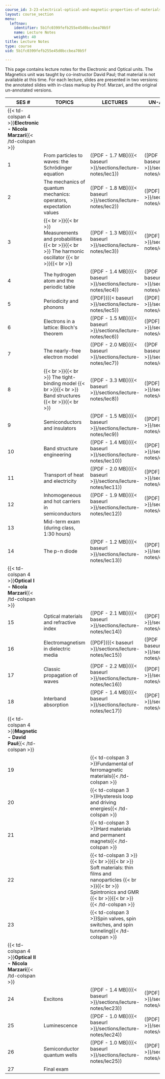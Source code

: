 ```yaml
---
course_id: 3-23-electrical-optical-and-magnetic-properties-of-materials-fall-2007
layout: course_section
menu:
  leftnav:
    identifier: 5b1fc0399fefb255e45d0bccbea70b5f
    name: Lecture Notes
    weight: 40
title: Lecture Notes
type: course
uid: 5b1fc0399fefb255e45d0bccbea70b5f

---
```


This page contains lecture notes for the Electronic and Optical units. The Magnetics unit was taught by co-instructor David Paul; that material is not available at this time. For each lecture, slides are presented in two versions: the annotated slides with in-class markup by Prof. Marzari, and the original un-annotated versions.

| SES # | TOPICS | LECTURES | UN-ANNOTATED |
| --- | --- | --- | --- |
| {{< td-colspan 4 >}}**Electronic - Nicola Marzari**{{< /td-colspan >}} ||||
| 1 | From particles to waves: the Schrödinger equation | ([PDF - 1.7 MB]({{< baseurl >}}/sections/lecture-notes/lec1)) | ([PDF - 1.3 MB]({{< baseurl >}}/sections/lecture-notes/clean1)) |
| 2 | The mechanics of quantum mechanics: operators, expectation values | ([PDF - 1.8 MB]({{< baseurl >}}/sections/lecture-notes/lec2)) | ([PDF]({{< baseurl >}}/sections/lecture-notes/clean2)) |
| 3 |  {{< br >}}{{< br >}} Measurements and probabilities {{< br >}}{{< br >}} The harmonic oscillator {{< br >}}{{< br >}}  | ([PDF - 1.3 MB]({{< baseurl >}}/sections/lecture-notes/lec3)) | ([PDF]({{< baseurl >}}/sections/lecture-notes/clean3)) |
| 4 | The hydrogen atom and the periodic table | ([PDF - 1.4 MB]({{< baseurl >}}/sections/lecture-notes/lec4)) | ([PDF - 1.0 MB]({{< baseurl >}}/sections/lecture-notes/clean4)) |
| 5 | Periodicity and phonons | ([PDF]({{< baseurl >}}/sections/lecture-notes/lec5)) | ([PDF]({{< baseurl >}}/sections/lecture-notes/clean5)) |
| 6 | Electrons in a lattice: Bloch's theorem | ([PDF - 1.5 MB]({{< baseurl >}}/sections/lecture-notes/lec6)) | ([PDF]({{< baseurl >}}/sections/lecture-notes/clean6)) |
| 7 | The nearly-free electron model | ([PDF - 2.0 MB]({{< baseurl >}}/sections/lecture-notes/lec7)) | ([PDF - 1.1 MB]({{< baseurl >}}/sections/lecture-notes/clean7)) |
| 8 |  {{< br >}}{{< br >}} The tight-binding model {{< br >}}{{< br >}} Band structures {{< br >}}{{< br >}}  | ([PDF - 3.3 MB]({{< baseurl >}}/sections/lecture-notes/lec8)) | ([PDF]({{< baseurl >}}/sections/lecture-notes/clean8)) |
| 9 | Semiconductors and insulators | ([PDF - 1.5 MB]({{< baseurl >}}/sections/lecture-notes/lec9)) | ([PDF]({{< baseurl >}}/sections/lecture-notes/clean9)) |
| 10 | Band structure engineering | ([PDF - 1.4 MB]({{< baseurl >}}/sections/lecture-notes/lec10)) | ([PDF]({{< baseurl >}}/sections/lecture-notes/clean10)) |
| 11 | Transport of heat and electricity | ([PDF - 2.0 MB]({{< baseurl >}}/sections/lecture-notes/lec11)) | ([PDF]({{< baseurl >}}/sections/lecture-notes/clean11)) |
| 12 | Inhomogeneous and hot carriers in semiconductors | ([PDF - 1.9 MB]({{< baseurl >}}/sections/lecture-notes/lec12)) | ([PDF]({{< baseurl >}}/sections/lecture-notes/clean12)) |
| 13 | Mid-term exam (during class, 1:30 hours) | &nbsp; |
| 14 | The p-n diode | ([PDF - 1.2 MB]({{< baseurl >}}/sections/lecture-notes/lec13)) | ([PDF]({{< baseurl >}}/sections/lecture-notes/clean13)) |
| {{< td-colspan 4 >}}**Optical I - Nicola Marzari**{{< /td-colspan >}} ||||
| 15 | Optical materials and refractive index | ([PDF - 2.1 MB]({{< baseurl >}}/sections/lecture-notes/lec14)) | ([PDF]({{< baseurl >}}/sections/lecture-notes/clean14)) |
| 16 | Electromagnetism in dielectric media | ([PDF]({{< baseurl >}}/sections/lecture-notes/lec15)) | ([PDF - 2.3 MB]({{< baseurl >}}/sections/lecture-notes/clean15)) |
| 17 | Classic propagation of waves | ([PDF - 2.2 MB]({{< baseurl >}}/sections/lecture-notes/lec16)) | ([PDF]({{< baseurl >}}/sections/lecture-notes/clean16)) |
| 18 | Interband absorption | ([PDF - 1.4 MB]({{< baseurl >}}/sections/lecture-notes/lec17)) | ([PDF]({{< baseurl >}}/sections/lecture-notes/clean17)) |
| {{< td-colspan 4 >}}**Magnetic - David Paul**{{< /td-colspan >}} ||||
| 19 || {{< td-colspan 3 >}}Fundamental of ferromagnetic materials{{< /td-colspan >}} |||
| 20 || {{< td-colspan 3 >}}Hysteresis loop and driving energies{{< /td-colspan >}} |||
| 21 || {{< td-colspan 3 >}}Hard materials and permanent magnets{{< /td-colspan >}} |||
| 22 || {{< td-colspan 3 >}} {{< br >}}{{< br >}} Soft materials: thin films and nanoparticles {{< br >}}{{< br >}} Spintronics and GMR {{< br >}}{{< br >}} {{< /td-colspan >}} |||
| 23 || {{< td-colspan 3 >}}Spin valves, spin switches, and spin tunneling{{< /td-colspan >}} |||
| {{< td-colspan 4 >}}**Optical II - Nicola Marzari**{{< /td-colspan >}} ||||
| 24 | Excitons | ([PDF - 1.4 MB]({{< baseurl >}}/sections/lecture-notes/lec23)) | ([PDF]({{< baseurl >}}/sections/lecture-notes/clean23)) |
| 25 | Luminescence | ([PDF - 1.0 MB]({{< baseurl >}}/sections/lecture-notes/lec24)) | ([PDF]({{< baseurl >}}/sections/lecture-notes/clean24)) |
| 26 | Semiconductor quantum wells | ([PDF - 1.0 MB]({{< baseurl >}}/sections/lecture-notes/lec25)) | ([PDF]({{< baseurl >}}/sections/lecture-notes/clean25)) |
| 27 | Final exam | &nbsp; |